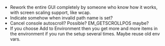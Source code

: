 * Rework the entire GUI completely by someone who know how it works, with screen scaling support, like wcap.
* Indicate somehow when invalid path name is set?
* Cancel console autoscroll? Possible? EM_GETSCROLLPOS maybe?
* If you choose Add to Environment then you get more and more items in the environment if you run the setup several times. Maybe reuse old env vars.